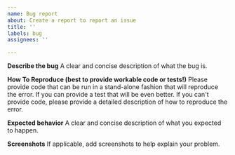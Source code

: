 ```yaml
---
name: Bug report
about: Create a report to report an issue
title: ''
labels: bug
assignees: ''

---
```


**Describe the bug**
A clear and concise description of what the bug is.

**How To Reproduce (best to provide workable code or tests!)**
Please provide code that can be run in a stand-alone fashion that will reproduce the error.
If you can provide a test that will be even better. If you can't provide code, please provide a detailed description of how to reproduce the error.

**Expected behavior**
A clear and concise description of what you expected to happen.

**Screenshots**
If applicable, add screenshots to help explain your problem.
